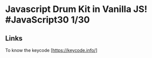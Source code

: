 # Javascript Drum Kit in Vanilla JS! #JavaScript30 1/30

## Links
To know the keycode [https://keycode.info/]